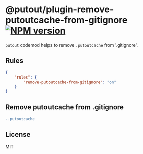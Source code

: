 # @putout/plugin-remove-putoutcache-from-gitignore [![NPM version][NPMIMGURL]][NPMURL]

[NPMIMGURL]: https://img.shields.io/npm/v/@putout/plugin-remove-putoutcache-from-gitignore.svg?style=flat&longCache=true
[NPMURL]: https://npmjs.org/package/@putout/plugin-remove-putoutcache-from-gitignore"npm"

`putout` codemod helps to remove `.putoutcache`  from '.gitignore'.

## Rules

```json
{
    "rules": {
        "remove-putoutcache-from-gitignore": "on"
    }
}
```

## Remove putoutcache from .gitignore

```diff
-.putoutcache
```

## License

MIT
